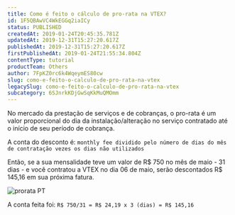 ```yaml
---
title: Como é feito o cálculo de pro-rata na VTEX?
id: 1F5QBAwVC4WkEGGq2iaICy
status: PUBLISHED
createdAt: 2019-01-24T20:45:35.781Z
updatedAt: 2019-12-31T15:27:20.617Z
publishedAt: 2019-12-31T15:27:20.617Z
firstPublishedAt: 2019-01-24T21:55:34.804Z
contentType: tutorial
productTeam: Others
author: 7FpKZ0rc6k4WqeymES80cw
slug: como-e-feito-o-calculo-de-pro-rata-na-vtex
legacySlug: como-e-feito-o-calculo-de-pro-rata-na-vtex
subcategory: 6SJnrkKDjGwSqKkMuQMOmm
---
```


No mercado da prestação de serviços e de cobranças, o pro-rata é um valor proporcional do dia da instalação/alteração no serviço contratado até o início de seu período de cobrança.

A conta do desconto é: `monthly fee dividido pelo número de dias do mês de contratação vezes os dias não utilizados`

Então, se a sua mensalidade teve um valor de R$ 750 no mês de maio - 31 dias - e você contratou a VTEX no dia 06 de maio, serão descontados R$ 145,16 em sua próxima fatura.

![prorata PT](//images.ctfassets.net/alneenqid6w5/3FEz6ikQqcaQmkys4Wgq0U/4a992dad8bcb8e6db9cdcfa8ccddbfe5/prorata_PT.png)

A conta feita foi: `R$ 750/31 = R$ 24,19 x 3 (dias) = R$ 145,16`
